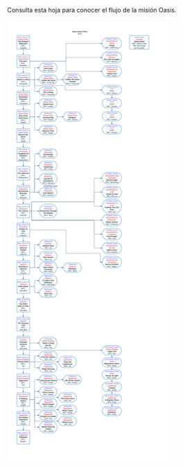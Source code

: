Consulta esta hoja para conocer el flujo de la misión Oasis.

<img src="../../../img/wiki/oasis_info.png">
